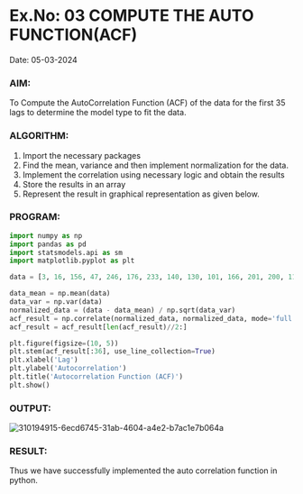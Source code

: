 # Ex.No: 03   COMPUTE THE AUTO FUNCTION(ACF)
Date: 05-03-2024

### AIM:
To Compute the AutoCorrelation Function (ACF) of the data for the first 35 lags to determine the model
type to fit the data.
### ALGORITHM:
1. Import the necessary packages
2. Find the mean, variance and then implement normalization for the data.
3. Implement the correlation using necessary logic and obtain the results
4. Store the results in an array
5. Represent the result in graphical representation as given below.
### PROGRAM:
```python
import numpy as np
import pandas as pd
import statsmodels.api as sm
import matplotlib.pyplot as plt

data = [3, 16, 156, 47, 246, 176, 233, 140, 130, 101, 166, 201, 200, 116, 118, 247, 209, 52, 153, 232, 128, 27, 192, 168, 208, 187, 228, 86, 30, 151, 18, 254, 76, 112, 67, 244, 179, 150, 89, 49, 83, 147, 90, 33, 6, 158, 80, 35, 186, 127]

data_mean = np.mean(data)
data_var = np.var(data)
normalized_data = (data - data_mean) / np.sqrt(data_var)
acf_result = np.correlate(normalized_data, normalized_data, mode='full')
acf_result = acf_result[len(acf_result)//2:]

plt.figure(figsize=(10, 5))
plt.stem(acf_result[:36], use_line_collection=True)
plt.xlabel('Lag')
plt.ylabel('Autocorrelation')
plt.title('Autocorrelation Function (ACF)')
plt.show()
```
### OUTPUT:
![310194915-6ecd6745-31ab-4604-a4e2-b7ac1e7b064a](https://github.com/21003698/TSA_EXP3/assets/93427522/6fad29ef-1452-4ef2-b39e-5e8efd13c9df)

### RESULT:
Thus we have successfully implemented the auto correlation function in python.
